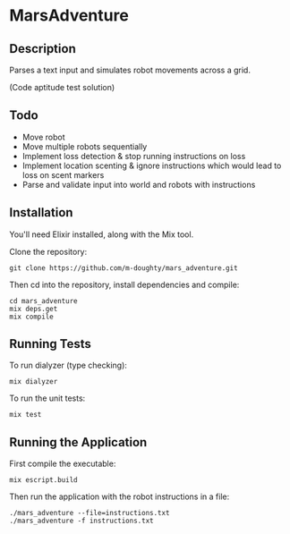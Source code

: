 # MarsAdventure

## Description

Parses a text input and simulates robot movements across a grid.

(Code aptitude test solution)

## Todo

- Move robot
- Move multiple robots sequentially
- Implement loss detection & stop running instructions on loss
- Implement location scenting & ignore instructions which would lead to loss on scent markers
- Parse and validate input into world and robots with instructions

## Installation

You'll need Elixir installed, along with the Mix tool.

Clone the repository:

```
git clone https://github.com/m-doughty/mars_adventure.git
```

Then cd into the repository, install dependencies and compile:

```
cd mars_adventure
mix deps.get
mix compile
```

## Running Tests

To run dialyzer (type checking):

```
mix dialyzer
```

To run the unit tests:

```
mix test
```

## Running the Application

First compile the executable:

```
mix escript.build
```

Then run the application with the robot instructions in a file:

```
./mars_adventure --file=instructions.txt
./mars_adventure -f instructions.txt
```